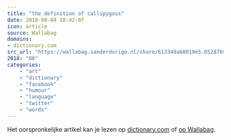 ```yaml
---
title: "the definition of callipygous"
date: 2018-08-04 18:42:07
icon: article
source: Wallabag
domains:
- dictionary.com
src_url: "https://wallabag.sanderdorigo.nl/share/613349a68019e5.65287692"
2018: "08"
categories:
    - "art"
    - "dictionary"
    - "facebook"
    - "humour"
    - "language"
    - "twitter"
    - "words"
---
```

Het oorspronkelijke artikel kan je lezen op [dictionary.com](https://www.dictionary.com/browse/callipygous) of [op Wallabag](https://wallabag.sanderdorigo.nl/share/613349a68019e5.65287692). 